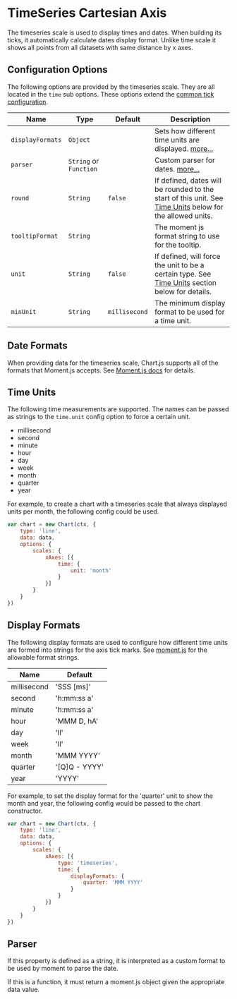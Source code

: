 # TimeSeries Cartesian Axis

The timeseries scale is used to display times and dates. When building its ticks, it automatically calculate dates display format. Unlike time scale it shows all points from all datasets with same distance by x axes.

## Configuration Options

The following options are provided by the timeseries scale. They are all located in the `time` sub options. These options extend the [common tick configuration](README.md#tick-configuration).

| Name | Type | Default | Description
| -----| ---- | --------| -----------
| `displayFormats` | `Object` | | Sets how different time units are displayed. [more...](#display-formats)
| `parser` | `String` or `Function` | | Custom parser for dates. [more...](#parser)
| `round` | `String` | `false` | If defined, dates will be rounded to the start of this unit. See [Time Units](#scales-time-units) below for the allowed units.
| `tooltipFormat` | `String` | | The moment js format string to use for the tooltip.
| `unit` | `String` | `false` | If defined, will force the unit to be a certain type. See [Time Units](#scales-time-units) section below for details.
| `minUnit` | `String` | `millisecond` | The minimum display format to be used for a time unit.

## Date Formats

When providing data for the timeseries scale, Chart.js supports all of the formats that Moment.js accepts. See [Moment.js docs](http://momentjs.com/docs/#/parsing/) for details.

## Time Units

The following time measurements are supported. The names can be passed as strings to the `time.unit` config option to force a certain unit.

* millisecond
* second
* minute
* hour
* day
* week
* month
* quarter
* year

For example, to create a chart with a timeseries scale that always displayed units per month, the following config could be used.

```javascript
var chart = new Chart(ctx, {
    type: 'line',
    data: data,
    options: {
        scales: {
            xAxes: [{
                time: {
                    unit: 'month'
                }
            }]
        }
    }
})
```

## Display Formats
The following display formats are used to configure how different time units are formed into strings for the axis tick marks. See [moment.js](http://momentjs.com/docs/#/displaying/format/) for the allowable format strings.

Name | Default
--- | ---
millisecond | 'SSS [ms]'
second | 'h:mm:ss a'
minute | 'h:mm:ss a'
hour | 'MMM D, hA'
day | 'll'
week | 'll'
month | 'MMM YYYY'
quarter | '[Q]Q - YYYY'
year | 'YYYY'

For example, to set the display format for the 'quarter' unit to show the month and year, the following config would be passed to the chart constructor.

```javascript
var chart = new Chart(ctx, {
    type: 'line',
    data: data,
    options: {
        scales: {
            xAxes: [{
                type: 'timeseries',
                time: {
                    displayFormats: {
                        quarter: 'MMM YYYY'
                    }
                }
            }]
        }
    }
})
```

## Parser
If this property is defined as a string, it is interpreted as a custom format to be used by moment to parse the date.

If this is a function, it must return a moment.js object given the appropriate data value.
